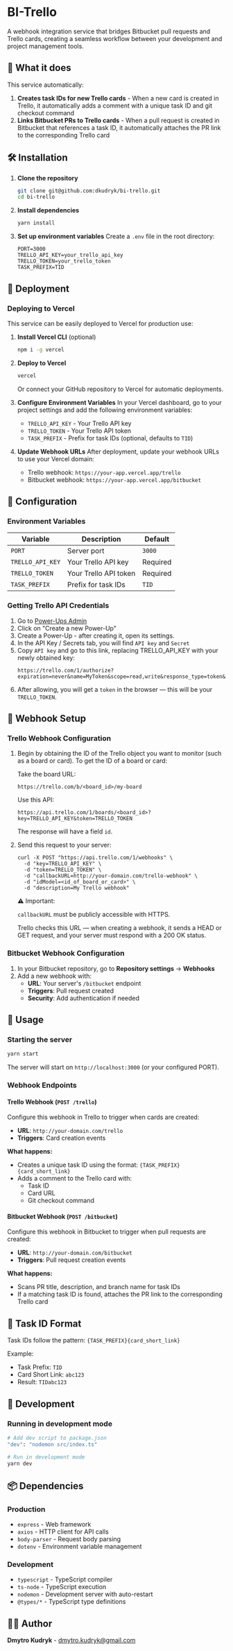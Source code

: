 # BI-Trello

A webhook integration service that bridges Bitbucket pull requests and Trello cards, creating a seamless workflow between your development and project management tools.

## 🎯 What it does

This service automatically:

1. **Creates task IDs for new Trello cards** - When a new card is created in Trello, it automatically adds a comment with a unique task ID and git checkout command
2. **Links Bitbucket PRs to Trello cards** - When a pull request is created in Bitbucket that references a task ID, it automatically attaches the PR link to the corresponding Trello card

## 🛠 Installation

1. **Clone the repository**
   ```bash
   git clone git@github.com:dkudryk/bi-trello.git
   cd bi-trello
   ```

2. **Install dependencies**
   ```bash
   yarn install
   ```

3. **Set up environment variables**
   Create a `.env` file in the root directory:
   ```env
   PORT=3000
   TRELLO_API_KEY=your_trello_api_key
   TRELLO_TOKEN=your_trello_token
   TASK_PREFIX=TID
   ```

## 🚀 Deployment

### Deploying to Vercel

This service can be easily deployed to Vercel for production use:

1. **Install Vercel CLI** (optional)
   ```bash
   npm i -g vercel
   ```

2. **Deploy to Vercel**
   ```bash
   vercel
   ```

   Or connect your GitHub repository to Vercel for automatic deployments.

3. **Configure Environment Variables**
   In your Vercel dashboard, go to your project settings and add the following environment variables:
   - `TRELLO_API_KEY` - Your Trello API key
   - `TRELLO_TOKEN` - Your Trello API token
   - `TASK_PREFIX` - Prefix for task IDs (optional, defaults to `TID`)

4. **Update Webhook URLs**
   After deployment, update your webhook URLs to use your Vercel domain:
   - Trello webhook: `https://your-app.vercel.app/trello`
   - Bitbucket webhook: `https://your-app.vercel.app/bitbucket`

## 🔧 Configuration

### Environment Variables

| Variable | Description | Default |
|----------|-------------|---------|
| `PORT` | Server port | `3000` |
| `TRELLO_API_KEY` | Your Trello API key | Required |
| `TRELLO_TOKEN` | Your Trello API token | Required |
| `TASK_PREFIX` | Prefix for task IDs | `TID` |

### Getting Trello API Credentials

1. Go to [Power-Ups Admin](https://trello.com/power-ups/admin)
2. Click on "Create a new Power-Up"
3. Create a Power-Up - after creating it, open its settings.
4. In the API Key / Secrets tab, you will find `API key` and `Secret`
5. Copy `API key` and go to this link, replacing TRELLO_API_KEY with your newly obtained key:
   ```
   https://trello.com/1/authorize?expiration=never&name=MyToken&scope=read,write&response_type=token&key=TRELLO_API_KEY
   ```
6. After allowing, you will get a `token` in the browser — this will be your `TRELLO_TOKEN`.

## 🔗 Webhook Setup

### Trello Webhook Configuration

1. Begin by obtaining the ID of the Trello object you want to monitor (such as a board or card).
   To get the ID of a board or card:

   Take the board URL:

   ```
   https://trello.com/b/<board_id>/my-board
   ```

   Use this API:

   ```
   https://api.trello.com/1/boards/<board_id>?key=TRELLO_API_KEY&token=TRELLO_TOKEN
   ```

   The response will have a field `id`.

2. Send this request to your server:

   ```
   curl -X POST "https://api.trello.com/1/webhooks" \
     -d "key=TRELLO_API_KEY" \
     -d "token=TRELLO_TOKEN" \
     -d "callbackURL=http://your-domain.com/trello-webhook" \
     -d "idModel=<id_of_board_or_card>" \
     -d "description=My Trello webhook"
   ```

   ⚠️ Important:

   `callbackURL` must be publicly accessible with HTTPS.

   Trello checks this URL — when creating a webhook, it sends a HEAD or GET request, and your server must respond with a 200 OK status.

### Bitbucket Webhook Configuration

1. In your Bitbucket repository, go to **Repository settings** → **Webhooks**
2. Add a new webhook with:
   - **URL**: Your server's `/bitbucket` endpoint
   - **Triggers**: Pull request created
   - **Security**: Add authentication if needed

## 🚀 Usage

### Starting the server

```bash
yarn start
```

The server will start on `http://localhost:3000` (or your configured PORT).

### Webhook Endpoints

#### Trello Webhook (`POST /trello`)

Configure this webhook in Trello to trigger when cards are created:

- **URL**: `http://your-domain.com/trello`
- **Triggers**: Card creation events

**What happens:**
- Creates a unique task ID using the format: `{TASK_PREFIX}{card_short_link}`
- Adds a comment to the Trello card with:
  - Task ID
  - Card URL
  - Git checkout command

#### Bitbucket Webhook (`POST /bitbucket`)

Configure this webhook in Bitbucket to trigger when pull requests are created:

- **URL**: `http://your-domain.com/bitbucket`
- **Triggers**: Pull request creation events

**What happens:**
- Scans PR title, description, and branch name for task IDs
- If a matching task ID is found, attaches the PR link to the corresponding Trello card

## 📝 Task ID Format

Task IDs follow the pattern: `{TASK_PREFIX}{card_short_link}`

Example:
- Task Prefix: `TID`
- Card Short Link: `abc123`
- Result: `TIDabc123`

## 🧪 Development

### Running in development mode

```bash
# Add dev script to package.json
"dev": "nodemon src/index.ts"

# Run in development mode
yarn dev
```

## 📦 Dependencies

### Production
- `express` - Web framework
- `axios` - HTTP client for API calls
- `body-parser` - Request body parsing
- `dotenv` - Environment variable management

### Development
- `typescript` - TypeScript compiler
- `ts-node` - TypeScript execution
- `nodemon` - Development server with auto-restart
- `@types/*` - TypeScript type definitions

## 👨‍💻 Author

**Dmytro Kudryk** - [dmytro.kudryk@gmail.com](mailto:dmytro.kudryk@gmail.com)
